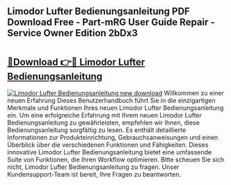 ## Limodor Lufter Bedienungsanleitung PDF Download Free - Part-mRG User Guide Repair - Service Owner Edition 2bDx3

# <h2><a href="http://df2a68.blite.top/?on=Limodor+Lufter+Bedienungsanleitung">🔗Download 👉🔴 Limodor Lufter Bedienungsanleitung</a></h2>

[![Limodor Lufter Bedienungsanleitung new download](https://i.imgur.com/lujVjoI.png)](http://df2a68.blite.top/?on=Limodor+Lufter+Bedienungsanleitung)
Willkommen zu einer neuen Erfahrung Dieses Benutzerhandbuch führt Sie in die einzigartigen Merkmale und Funktionen Ihres neuen Limodor Lufter Bedienungsanleitung ein. Um eine erfolgreiche Erfahrung mit Ihrem neuen Limodor Lufter Bedienungsanleitung zu gewährleisten, empfehlen wir Ihnen, diese Bedienungsanleitung sorgfältig zu lesen. Es enthält detaillierte Informationen zur Produkteinrichtung, Gebrauchsanweisungen und einen Überblick über die verschiedenen Funktionen und Fähigkeiten. Dieses innovative Limodor Lufter Bedienungsanleitung bietet eine umfassende Suite von Funktionen, die Ihren Workflow optimieren. Bitte scheuen Sie sich nicht, Limodor Lufter Bedienungsanleitung zu fragen. Unser Kundensupport-Team ist bereit, Ihre Fragen zu beantworten.
